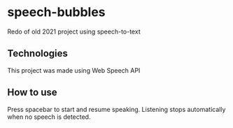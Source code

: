 # speech-bubbles

Redo of old 2021 project using speech-to-text

## Technologies
This project was made using Web Speech API

## How to use
Press spacebar to start and resume speaking. Listening stops automatically when no speech is detected.
